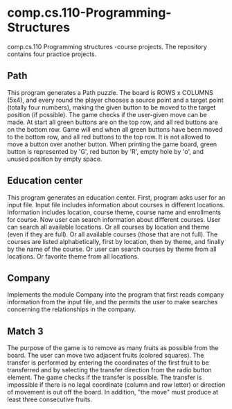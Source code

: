 # comp.cs.110-Programming-Structures
comp.cs.110 Programming structures -course projects.
The repository contains four practice projects.

## Path
This program generates a Path puzzle. The board is ROWS x COLUMNS (5x4), and every round the player chooses a source point and a target point
(totally four numbers), making the given button to be moved to the target position (if possible). The game checks if the user-given move can be made.
At start all green buttons are on the top row, and all red buttons are on the bottom row. Game will end when all green buttons have been moved to the 
bottom row, and all red buttons to the top row. It is not allowed to move a button over another button. When printing the game board, green button 
is represented by 'G', red button by 'R', empty hole by 'o', and unused position by empty space.

## Education center
This program generates an education center. First, program asks user for an input file. Input file includes information about courses in different
locations. Information includes location, course theme, course name and enrollments for course. Now user can search information about different
courses. User can search all available locations. Or all courses by location and theme (even if they are full). Or all available courses (those that are not
full). The courses are listed alphabetically, first by location, then by theme, and finally by the name of the course. Or user can search courses by
theme from all locations. Or favorite theme from all locations.

## Company
Implements the module Company into the program that first reads company information from the input file, and the permits the user to make searches concerning the relationships in the company.

## Match 3
The purpose of the game is to remove as many fruits as possible from the board. The user can move two adjacent fruits (colored squares).
The transfer is performed by entering the coordinates of the first fruit to be transferred and by selecting the transfer direction from 
the radio button element. The game checks if the transfer is possible. The transfer is impossible if there is no legal coordinate (column and row letter) or direction of movement is out off the board. In addition, "the move" must produce at least three consecutive fruits.

